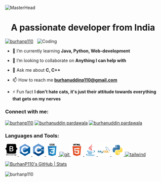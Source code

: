 ![MasterHead](https://user-images.githubusercontent.com/100144064/232302777-d4fb06de-187c-4776-bacb-9a89b2f76137.png)


<h1 align="center">A passionate developer from India</h1>
 
<img align="right" alt="Coding" width="400" src="https://cdn.dribbble.com/users/1162077/screenshots/3848914/programmer.gif">
<p align="left"> <a href="https://twitter.com/burhanp110" target="blank"><img src="https://img.shields.io/twitter/follow/burhanp110?logo=twitter&style=for-the-badge" alt="burhanp110" /></a> </p>

- 🌱 I’m currently learning **Java, Python, Web-development**

- 👯 I’m looking to collaborate on **Anything I can help with**

- 💬 Ask me about **C, C++**

- 📫 How to reach me **burhanuddinp110@gmail.com**

- ⚡ Fun fact **I don't hate cats, it's just their attitude towards everything that gets on my nerves**

<h3 align="left">Connect with me:</h3>
<p align="left">
<a href="https://twitter.com/burhanp110" target="blank"><img align="center" src="https://raw.githubusercontent.com/rahuldkjain/github-profile-readme-generator/master/src/images/icons/Social/twitter.svg" alt="burhanp110" height="30" width="40" /></a>
<a href="https://linkedin.com/in/burhanuddin pardawala" target="blank"><img align="center" src="https://raw.githubusercontent.com/rahuldkjain/github-profile-readme-generator/master/src/images/icons/Social/linked-in-alt.svg" alt="burhanuddin pardawala" height="30" width="40" /></a>
<a href="https://fb.com/burhanuddin pardawala" target="blank"><img align="center" src="https://raw.githubusercontent.com/rahuldkjain/github-profile-readme-generator/master/src/images/icons/Social/facebook.svg" alt="burhanuddin pardawala" height="30" width="40" /></a>
</p>

<h3 align="left">Languages and Tools:</h3>
<p align="left"> <a href="https://getbootstrap.com" target="_blank" rel="noreferrer"> <img src="https://raw.githubusercontent.com/devicons/devicon/master/icons/bootstrap/bootstrap-plain-wordmark.svg" alt="bootstrap" width="40" height="40"/> </a> <a href="https://www.cprogramming.com/" target="_blank" rel="noreferrer"> <img src="https://raw.githubusercontent.com/devicons/devicon/master/icons/c/c-original.svg" alt="c" width="40" height="40"/> </a> <a href="https://www.w3schools.com/cpp/" target="_blank" rel="noreferrer"> <img src="https://raw.githubusercontent.com/devicons/devicon/master/icons/cplusplus/cplusplus-original.svg" alt="cplusplus" width="40" height="40"/> </a> <a href="https://www.w3schools.com/css/" target="_blank" rel="noreferrer"> <img src="https://raw.githubusercontent.com/devicons/devicon/master/icons/css3/css3-original-wordmark.svg" alt="css3" width="40" height="40"/> </a> <a href="https://git-scm.com/" target="_blank" rel="noreferrer"> <img src="https://www.vectorlogo.zone/logos/git-scm/git-scm-icon.svg" alt="git" width="40" height="40"/> </a> <a href="https://www.w3.org/html/" target="_blank" rel="noreferrer"> <img src="https://raw.githubusercontent.com/devicons/devicon/master/icons/html5/html5-original-wordmark.svg" alt="html5" width="40" height="40"/> </a> <a href="https://www.java.com" target="_blank" rel="noreferrer"> <img src="https://raw.githubusercontent.com/devicons/devicon/master/icons/java/java-original.svg" alt="java" width="40" height="40"/> </a> <a href="https://www.mysql.com/" target="_blank" rel="noreferrer"> <img src="https://raw.githubusercontent.com/devicons/devicon/master/icons/mysql/mysql-original-wordmark.svg" alt="mysql" width="40" height="40"/> </a> <a href="https://www.python.org" target="_blank" rel="noreferrer"> <img src="https://raw.githubusercontent.com/devicons/devicon/master/icons/python/python-original.svg" alt="python" width="40" height="40"/> </a> <a href="https://tailwindcss.com/" target="_blank" rel="noreferrer"> <img src="https://www.vectorlogo.zone/logos/tailwindcss/tailwindcss-icon.svg" alt="tailwind" width="40" height="40"/> </a> </p>

[![BurhanP110's GitHub | Stats](https://stats.quine.sh/BurhanP110/github?theme=dark)](https://quine.sh?utm_source=widgets&utm_campaign=BurhanP110)
<p><img align="center" src="https://github-readme-stats.vercel.app/api/top-langs?username=burhanp110&show_icons=true&locale=en&layout=compact" alt="burhanp110" /></p>
